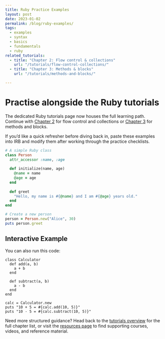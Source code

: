 ```yaml
---
title: Ruby Practice Examples
layout: post
date: 2023-01-02
permalink: /blog/ruby-examples/
tags:
  - examples
  - syntax
  - basics
  - fundamentals
  - ruby
related_tutorials:
  - title: "Chapter 2: Flow control & collections"
    url: "/tutorials/flow-control-collections/"
  - title: "Chapter 3: Methods & blocks"
    url: "/tutorials/methods-and-blocks/"

---
```

# Practise alongside the Ruby tutorials

The dedicated Ruby tutorials page now houses the full learning path. Continue with [Chapter&nbsp;2](/tutorials/#chapter-2) for flow control and collections or [Chapter&nbsp;3](/tutorials/#chapter-3) for methods and blocks.

If you&rsquo;d like a quick refresher before diving back in, paste these examples into IRB and modify them after working through the practice checklists.

```ruby
# A simple Ruby class
class Person
  attr_accessor :name, :age
  
  def initialize(name, age)
    @name = name
    @age = age
  end
  
  def greet
    "Hello, my name is #{@name} and I am #{@age} years old."
  end
end

# Create a new person
person = Person.new("Alice", 30)
puts person.greet
```

## Interactive Example

You can also run this code:

```ruby-exec
class Calculator
  def add(a, b)
    a + b
  end
  
  def subtract(a, b)
    a - b
  end
end

calc = Calculator.new
puts "10 + 5 = #{calc.add(10, 5)}"
puts "10 - 5 = #{calc.subtract(10, 5)}"
```

Need more structured guidance? Head back to the [tutorials overview](/tutorials/) for the full chapter list, or visit the [resources page](/pages/resources/) to find supporting courses, videos, and reference material.
